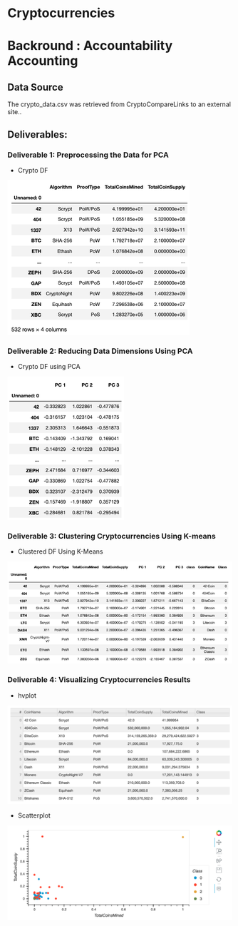 # Cryptocurrencies

# Backround : Accountability Accounting 

## Data Source

The crypto_data.csv was retrieved from CryptoCompareLinks to an external site..

## Deliverables:

###  Deliverable 1: Preprocessing the Data for PCA

* Crypto DF

![crypto_df_d1.png](https://github.com/ABorden23/Cryptocurrencies/blob/main/images/crypto_df_d1.png)

### Deliverable 2: Reducing Data Dimensions Using PCA

* Crypto DF using PCA

![PCA_df_d2.png](https://github.com/ABorden23/Cryptocurrencies/blob/main/images/PCA_df_d2.png)

### Deliverable 3: Clustering Cryptocurrencies Using K-means

* Clustered DF Using K-Means

![clustered_df_d3.png](https://github.com/ABorden23/Cryptocurrencies/blob/main/images/clustered_df_d3.png)

### Deliverable 4: Visualizing Cryptocurrencies Results

* hvplot 

![hvplot.table_df_d4.png](https://github.com/ABorden23/Cryptocurrencies/blob/main/images/hvplot.table_df_d4.png)

* Scatterplot 

![scatterplot_d4.png](https://github.com/ABorden23/Cryptocurrencies/blob/main/images/scatterplot_d4.png)
